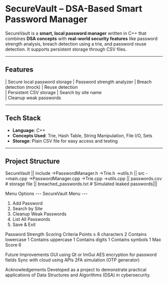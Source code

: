 # SecureVault – DSA-Based Smart Password Manager

SecureVault is a **smart, local password manager** written in C++ that combines **DSA concepts** with **real-world security features** like password strength analysis, breach detection using a trie, and password reuse detection. It supports persistent storage through CSV files.

---

##  Features

|  Secure local password storage
|  Password strength analyzer
|  Breach detection (mock)
|  Reuse detection   
|  Persistent CSV storage
|  Search by site name         
|  Cleanup weak passwords

---

##  Tech Stack

- **Language**: C++
- **Concepts Used**: Trie, Hash Table, String Manipulation, File I/O, Sets
- **Storage**: Plain CSV file for easy access and testing

---

##  Project Structure
SecureVault
|| include
 ->PasswordManager.h
 ->Trie.h
 ->utils.h
|| src
 ->main.cpp
 ->PasswordManager.cpp
 ->Trie.cpp
 ->utils.cpp
|| passwords.csv # storage file
|| breached_passwords.txt # Simulated leaked passwords|||

 Menu Options
--- SecureVault Menu ---
1. Add Password
2. Search by Site
3. Cleanup Weak Passwords
4. List All Passwords
5. Save & Exit

 Password Strength Scoring
Criteria	Points
≥ 8 characters	2
Contains lowercase	1
Contains uppercase	1
Contains digits	1
Contains symbols	1
Max Score	6

 Future Improvements
GUI using Qt or ImGui
AES encryption for password fields
Sync with cloud using APIs
2FA simulation (OTP generator)

 Acknowledgements
Developed as a project to demonstrate practical applications of Data Structures and Algorithms (DSA) in cybersecurity.
